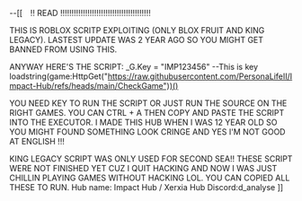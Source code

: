 --[[⠀
!! READ !!!!!!!!!!!!!!!!!!!!!!!!!!!!!!!!!!!!!!!!

THIS IS ROBLOX SCRITP EXPLOITING (ONLY BLOX FRUIT AND KING LEGACY).
LASTEST UPDATE WAS 2 YEAR AGO SO YOU MIGHT GET BANNED FROM USING THIS.

ANYWAY HERE'S THE SCRIPT:
_G.Key = "IMP123456" --This is key
loadstring(game:HttpGet("https://raw.githubusercontent.com/PersonaLifeII/Impact-Hub/refs/heads/main/CheckGame"))()

YOU NEED KEY TO RUN THE SCRIPT OR JUST RUN THE SOURCE ON THE RIGHT GAMES.
YOU CAN CTRL + A THEN COPY AND PASTE THE SCRIPT INTO THE EXECUTOR.
I MADE THIS HUB WHEN I WAS 12 YEAR OLD SO YOU MIGHT FOUND SOMETHING LOOK CRINGE AND YES I'M NOT GOOD AT ENGLISH !!!

KING LEGACY SCRIPT WAS ONLY USED FOR SECOND SEA!!
THESE SCRIPT WERE NOT FINISHED YET CUZ I QUIT HACKING AND NOW I WAS JUST CHILLIN PLAYING GAMES WITHOUT HACKING LOL. 
YOU CAN COPIED ALL THESE TO RUN.
Hub name: Impact Hub / Xerxia Hub
Discord:d_analyse
]]
